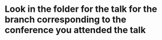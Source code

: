 # Look in the folder for the talk for the branch corresponding to the conference you attended the talk
